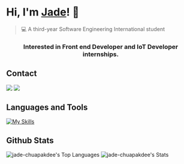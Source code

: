 # Hi, I'm [Jade](https://github.com/jade-chuapakdee)! 👋

>  💻 A third-year Software Engineering International student

<h3 align="center" padding-top: 525px;>  Interested in Front end Developer and IoT Developer internships. </h3>


## Contact
<div> 
  <a href = "mailto:brightacs74@gmail.com"><img src="https://img.shields.io/badge/-Gmail-%23333?style=for-the-badge&logo=gmail&logoColor=white" target="_blank"></a>
  <a href="https://www.linkedin.com/in/jade-chuapakdee/" target="_blank"><img src="https://img.shields.io/badge/-LinkedIn-%230077B5?style=for-the-badge&logo=linkedin&logoColor=white" target="_blank"></a> 
  
</div>

## Languages and Tools
  [![My Skills](https://skillicons.dev/icons?i=c,cpp,python,js,java,typescript,react,vue,next,docker,fastapi,tailwind)](https://skillicons.dev)


## Github Stats
![jade-chuapakdee's Top Languages](https://github-readme-stats.vercel.app/api/top-langs/?username=jade-chuapakdee&theme=highcontrast&show_icons=true&hide_border=true&layout=compact)
![jade-chuapakdee's Stats](https://github-readme-stats.vercel.app/api?username=jade-chuapakdee&theme=highcontrast&show_icons=true&hide_border=true&count_private=true)
